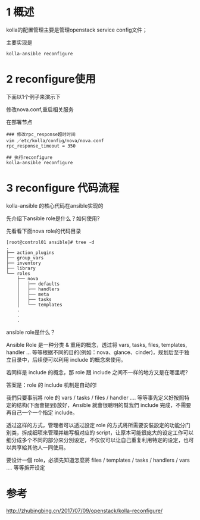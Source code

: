 
# 1 概述

kolla的配置管理主要是管理openstack service config文件；

主要实现是

```
kolla-ansible reconfigure
```

# 2 reconfigure使用

下面以1个例子来演示下

修改nova.conf,重启相关服务

在部署节点

```
### 修改rpc_response超时时间
vim ／etc/kolla/config/nova/nova.conf
rpc_response_timeout = 350

## 执行reconfigure
kolla-ansible reconfigure
```

# 3 reconfigure 代码流程

kolla-ansible 的核心代码在ansible实现的

先介绍下ansible role是什么？如何使用?

先看看下面nova role的代码目录

```
[root@control01 ansible]# tree -d
.
├── action_plugins
├── group_vars
├── inventory
├── library
└── roles
    ├── nova
    │   ├── defaults
    │   ├── handlers
    │   ├── meta
    │   ├── tasks
    │   └── templates
    .  
    .
    .
```

ansible role是什么？

Ansible Role 是一种分类 & 重用的概念，透过将 vars, tasks, files, templates, handler … 等等根据不同的目的(例如：nova、glance、cinder)，规划后至于独立目录中，后续便可以利用 include 的概念來使用。

若同样是 include 的概念，那 role 跟 include 之间不一样的地方又是在哪里呢?

答案是：role 的 include 机制是自动的!

我們只要事前將 role 的 vars / tasks / files / handler …. 等等事先定义好按照特定的结构(下面會提到)放好，Ansible 就會很聰明的幫我們 include 完成，不需要再自己一个一个指定 include。

透过这样的方式，管理者可以透过設定 role 的方式將所需要安裝設定的功能分门别类，拆成细项來管理并编写相对应的 script，让原本可能很庞大的设定工作可以细分成多个不同的部分來分別设定，不仅仅可以让自己重复利用特定的设定，也可以共享給其他人一同使用。

要设计一個 role，必須先知道怎麼將 files / templates / tasks / handlers / vars …. 等等拆开设定


# 参考

http://zhubingbing.cn/2017/07/09/openstack/kolla-reconfigure/

